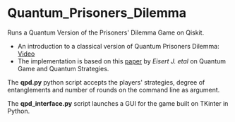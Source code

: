 # Quantum_Prisoners_Dilemma
Runs a Quantum Version of the Prisoners' Dilemma Game on Qiskit.

* An introduction to a classical version of Quantum Prisoners Dilemma: [Video](https://www.youtube.com/watch?v=_kLb1glm6EM)
* The implementation is based on this [paper](https://arxiv.org/pdf/quant-ph/9806088.pdf) by *Eisert J. etal* on Quantum Game and Quantum Strategies.

The **qpd.py** python script accepts the players' strategies, degree of entanglements and number of rounds on the command line as argument.

The **qpd_interface.py** script launches a GUI for the game built on TKinter in Python.
